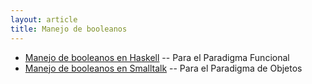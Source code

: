 ```yaml
---
layout: article
title: Manejo de booleanos
---
```


-   [Manejo de booleanos en Haskell](manejo-de-booleanos-en-haskell.html) -- Para el Paradigma Funcional
-   [Manejo de booleanos en Smalltalk](manejo-de-booleanos-en-smalltalk.html) -- Para el Paradigma de Objetos

